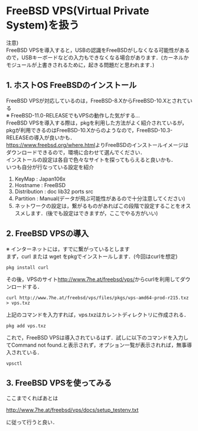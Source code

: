 # FreeBSD VPS(Virtual Private System)を扱う

注意)  
FreeBSD VPSを導入すると，USBの認識をFreeBSDがしなくなる可能性があるので，USBキーボードなどの入力もできなくなる場合があります．(カーネルかモジュールが上書きされるために，起きる問題だと思われます．)
## 1. ホストOS FreeBSDのインストール
FreeBSD VPSが対応しているのは，FreeBSD-8.XからFreeBSD-10.Xとされている  
※ FreeBSD-11.0-RELEASEでもVPSの動作した気がする…  
FreeBSD VPSを導入する際は，pkgを利用した方法がよく紹介されているが，pkgが利用できるのはFreeBSD-10.Xからのようなので，FreeBSD-10.3-RELEASEの導入が良いかも．  
<https://www.freebsd.org/where.html>よりFreeBSDのインストールイメージはダウンロードできるので，環境に合わせて選んでください．  
インストールの設定は各自で色々なサイトを探ってもらえると良いかも．  
いつも自分が行なっている設定を紹介  
1. KeyMap : Japan106x
1. Hostname : FreeBSD
1. Distribution : doc lib32 ports src
1. Partition : Manual(データが飛ぶ可能性があるので十分注意してください)  
1. ネットワークの設定は，繋がるものがあればこの段階で設定することをオススメします．(後でも設定はできますが，ここでやる方がいい)

## 2. FreeBSD VPSの導入
※ インターネットには，すでに繋がっているとします  
まず，curl または wget をpkgでインストールします．(今回はcurlを想定)  


`pkg install curl`

その後，VPSのサイト<http://www.7he.at/freebsd/vps/>からcurlを利用してダウンロードする．

`curl http://www.7he.at/freebsd/vps/files/pkgs/vps-amd64-prod-r215.txz > vps.txz`

上記のコマンドを入力すれば，vps.txzはカレントディレクトリに作成される．

`pkg add vps.txz`

これで，FreeBSD VPSは導入されているはず．試しに以下のコマンドを入力してCommand not found.と表示されず，オプション一覧が表示されれば，無事導入されている．


`vpsctl`

## 3. FreeBSD VPSを使ってみる
ここまでくればあとは

<http://www.7he.at/freebsd/vps/docs/setup_testenv.txt>

に従って行うと良い．
